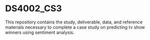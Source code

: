 # DS4002_CS3
This repository contains the study, deliverable, data, and reference materials necessary to complete a case study on predicting tv show winners using sentiment analysis.

